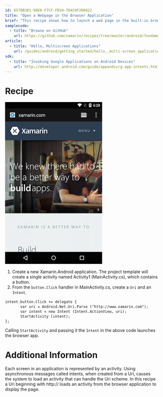 ```yaml
---
id: 6578B301-90E8-F7CF-FB34-7D4C0F280422
title: "Open a Webpage in the Browser Application"
brief: "This recipe shows how to launch a web page in the built-in browser application."
samplecode:
  - title: "Browse on GitHub" 
    url: https://github.com/xamarin/recipes/tree/master/android/fundamentals/intent/open_a_webpage_in_the_browser_application
article:
  - title: "Hello, Multiscreen Applications" 
    url: /guides/android/getting_started/hello,_multi-screen_applications
sdk:
  - title: "Invoking Google Applications on Android Devices" 
    url: http://developer.android.com/guide/appendix/g-app-intents.html
---
```


<a name="Recipe" class="injected"></a>


# Recipe

 [ ![](Images/Browser.png)](Images/Browser.png)

1.  Create a new Xamarin.Android application. The project template will create a single activity named Activity1 (MainActivity.cs), which contains a button.
2.  From the `button.Click` handler in MainActivity.cs, create a `Uri` and an `Intent`.


```
intent.button.Click += delegate {
       var uri = Android.Net.Uri.Parse ("http://www.xamarin.com");
       var intent = new Intent (Intent.ActionView, uri);
       StartActivity (intent);
};
```

Calling `StartActivity` and passing it the `Intent` in the above code launches
the browser app.

 <a name="Additional_Information" class="injected"></a>


# Additional Information

Each screen in an application is represented by an activity. Using
asynchronous messages called intents, when created from a Uri, causes the system
to load an activity that can handle the Uri scheme. In this recipe a Uri
beginning with http:// loads an activity from the browser application to display
the page.

